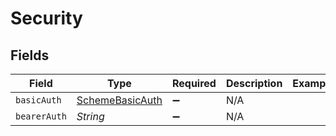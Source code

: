 # Security


## Fields

| Field                                                     | Type                                                      | Required                                                  | Description                                               | Example                                                   |
| --------------------------------------------------------- | --------------------------------------------------------- | --------------------------------------------------------- | --------------------------------------------------------- | --------------------------------------------------------- |
| `basicAuth`                                               | [SchemeBasicAuth](../../models/shared/SchemeBasicAuth.md) | :heavy_minus_sign:                                        | N/A                                                       |                                                           |
| `bearerAuth`                                              | *String*                                                  | :heavy_minus_sign:                                        | N/A                                                       |                                                           |